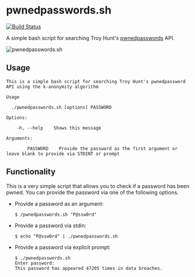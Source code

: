 # pwnedpasswords.sh
[![Build Status](https://travis-ci.org/jamesridgway/pwnedpasswords.sh.svg?branch=master)](https://travis-ci.org/jamesridgway/pwnedpasswords.sh)

A simple bash script for searching Troy Hunt's [pwnedpasswords](https://www.troyhunt.com/ive-just-launched-pwned-passwords-version-2/) API.

![pwnedpasswords.sh](https://www.james-ridgway.co.uk/system/images/images/000/000/006/original/image-1519670764439.png?1519670767)

## Usage
```
This is a simple bash script for searching Troy Hunt's pwnedpassword API using the k-anonymity algorithm

Usage

  ./pwnedpasswords.sh [options] PASSWORD

Options:

    -h, --help    Shows this message

Arguments:

        PASSWORD    Provide the password as the first argument or leave blank to provide via STDINT or prompt
```

## Functionality
This is a very simple script that allows you to check if a password has been pwned. You can provide the password via one of the following options.
* Provide a password as an argument:
  ```
  $ /pwnedpasswords.sh "P@ssw0rd"
  ```
* Provide a password via stdin:
  ```
  $ echo "P@ssw0rd" | ./pwnedpasswords.sh
  ```
* Provide a password via explicit prompt:
  ```
  $ ./pwnedpasswords.sh
  Enter password:
  This password has appeared 47205 times in data breaches.
  ```
